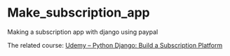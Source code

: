 # Make_subscription_app
Making a subscription app with django using paypal


The related course: <a href='https://www.udemy.com/course/python-django-build-a-subscription-platform/?couponCode=OF53124'>Udemy – Python Django: Build a Subscription Platform</a>
